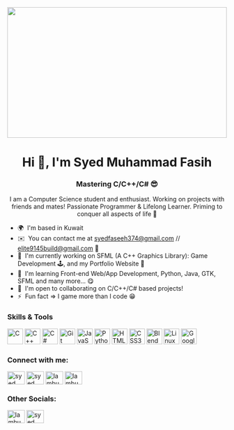 <img src="https://media.giphy.com/media/ZG3X43gPiRMGus1Ewq/giphy.gif" width="100%" height="300">
<h1 align="center">Hi 👋, I'm Syed Muhammad Fasih</h1>
<h3 align="center">Mastering C/C++/C# 😎</h3>
<p align="center">I am a Computer Science student and enthusiast. Working on projects with friends and mates! Passionate Programmer & Lifelong Learner. Priming to conquer all aspects of life 😤</p>

* 🌍  I'm based in Kuwait
* ✉️  You can contact me at [syedfaseeh374@gmail.com](mailto:syedfaseeh374@gmail.com) // [elite9145build@gmail.com](mailto:elite9145build@gmail.com) 👀
* 🚀  I'm currently working on SFML (A C++ Graphics Library): Game Development 🕹️, and my Portfolio Website 🥺
* 🧠  I'm learning Front-end Web/App Development, Python, Java, GTK, SFML and many more... 😋
* 🤝  I'm open to collaborating on C/C++/C# based projects!
* ⚡  Fun fact => I game more than I code 😁

### Skills & Tools
<p align="left">
<a href="https://docs.microsoft.com/en-us/cpp/?view=msvc-170" target="_blank" rel="noreferrer"><img src="https://raw.githubusercontent.com/danielcranney/readme-generator/main/public/icons/skills/c-colored.svg" width="36" height="36" alt="C" /></a>
<a href="https://docs.microsoft.com/en-us/cpp/?view=msvc-170" target="_blank" rel="noreferrer"><img src="https://raw.githubusercontent.com/danielcranney/readme-generator/main/public/icons/skills/cplusplus-colored.svg" width="36" height="36" alt="C++" /></a>
<a href="https://docs.microsoft.com/en-us/dotnet/csharp/" target="_blank" rel="noreferrer"><img src="https://raw.githubusercontent.com/danielcranney/readme-generator/main/public/icons/skills/csharp-colored.svg" width="36" height="36" alt="C#" /></a>
<a href="https://git-scm.com/" target="_blank" rel="noreferrer"><img src="https://raw.githubusercontent.com/danielcranney/readme-generator/main/public/icons/skills/git-colored.svg" width="36" height="36" alt="Git" /></a>
<a href="https://developer.mozilla.org/en-US/docs/Web/JavaScript" target="_blank" rel="noreferrer"><img src="https://raw.githubusercontent.com/danielcranney/readme-generator/main/public/icons/skills/javascript-colored.svg" width="36" height="36" alt="JavaScript" /></a>
<a href="https://www.python.org/" target="_blank" rel="noreferrer"><img src="https://raw.githubusercontent.com/danielcranney/readme-generator/main/public/icons/skills/python-colored.svg" width="36" height="36" alt="Python" /></a>
<a href="https://developer.mozilla.org/en-US/docs/Glossary/HTML5" target="_blank" rel="noreferrer"><img src="https://raw.githubusercontent.com/danielcranney/readme-generator/main/public/icons/skills/html5-colored.svg" width="36" height="36" alt="HTML5" /></a>
<a href="https://www.w3.org/TR/CSS/#css" target="_blank" rel="noreferrer"><img src="https://raw.githubusercontent.com/danielcranney/readme-generator/main/public/icons/skills/css3-colored.svg" width="36" height="36" alt="CSS3" /></a>
<a href="https://www.blender.org/" target="_blank" rel="noreferrer"><img src="https://raw.githubusercontent.com/danielcranney/readme-generator/main/public/icons/skills/blender-colored.svg" width="36" height="36" alt="Blender" /></a>
<a href="https://www.linux.org" target="_blank" rel="noreferrer"><img src="https://raw.githubusercontent.com/danielcranney/readme-generator/main/public/icons/skills/linux-colored.svg" width="36" height="36" alt="Linux" /></a>
<a href="https://cloud.google.com/" target="_blank" rel="noreferrer"><img src="https://raw.githubusercontent.com/danielcranney/readme-generator/main/public/icons/skills/googlecloud-colored.svg" width="36" height="36" alt="Google Cloud" /></a>
</p>

### Connect with me:
<p align="left">
<a href="https://www.linkedin.com/in/syed-f-523803258/" target="blank"><img align="center" src="https://raw.githubusercontent.com/rahuldkjain/github-profile-readme-generator/master/src/images/icons/Social/linked-in-alt.svg" alt="syed fasih" height="30" width="40" /></a>
<a href="https://www.facebook.com/people/Syed-Fasih/pfbid0kn5NrwmFU2EWRkw5ri3zEiP8mUBefRQbCVG1gqP4CGsritmUjRrHm5Dh4JhEM38pl/" target="blank"><img align="center" src="https://raw.githubusercontent.com/rahuldkjain/github-profile-readme-generator/master/src/images/icons/Social/facebook.svg" alt="syed fasih" height="30" width="40" /></a>
<a href="https://instagram.com/lambu_here" target="blank"><img align="center" src="https://raw.githubusercontent.com/rahuldkjain/github-profile-readme-generator/master/src/images/icons/Social/instagram.svg" alt="lambu_here" height="30" width="40" /></a>
<a href="https://www.youtube.com/@lambu_here6009" target="blank"><img align="center" src="https://raw.githubusercontent.com/rahuldkjain/github-profile-readme-generator/master/src/images/icons/Social/youtube.svg" alt="lambu_here" height="30" width="40" /></a>
</p>

### Other Socials:
<p align="left">
<a href="https://www.hackerrank.com/profile/elite9145build" target="blank"><img align="center" src="https://raw.githubusercontent.com/rahuldkjain/github-profile-readme-generator/master/src/images/icons/Social/hackerrank.svg" alt="lambu_here" height="30" width="40" /></a>
<a href="https://leetcode.com/elite9145build/" target="blank"><img align="center" src="https://raw.githubusercontent.com/rahuldkjain/github-profile-readme-generator/master/src/images/icons/Social/leet-code.svg" alt="syed fasih" height="30" width="40" /></a>
</p>
